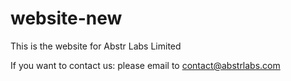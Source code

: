 # website-new

This is the website for Abstr Labs Limited

If you want to contact us: please email to contact@abstrlabs.com
